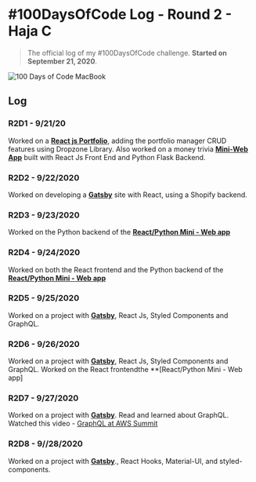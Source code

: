 # #100DaysOfCode Log - Round 2 - Haja C
> The official log of my #100DaysOfCode challenge. **Started on September 21, 2020**.

![100 Days of Code MacBook](https://dl.airtable.com/.attachmentThumbnails/d6d7b268b6ff38bb0d54a7fafec85f2a/528f5fd6)



## Log

### R2D1 - 9/21/20
Worked on a **[React js Portfolio](https://github.com/HajaSChilds/React-Portfolio)**, adding the portfolio manager CRUD features using Dropzone Library. Also worked on a money trivia **[Mini-Web App](https://github.com/HajaSChilds/talk-money-app-frontend)** built with React Js Front End and Python Flask Backend.

### R2D2 - 9/22/2020
Worked on developing a **[Gatsby](https://github.com/HajaSChilds/gatsby-dev-shop)** site with React, using a Shopify backend.

### R2D3 - 9/23/2020

Worked on the Python backend of the **[React/Python Mini - Web app](https://github.com/HajaSChilds/talk-money-app-frontend)**

### R2D4 - 9/24/2020

Worked on both the React frontend and the Python backend of the **[React/Python Mini - Web app](https://github.com/HajaSChilds/talk-money-app-frontend)**

### R2D5 - 9/25/2020

Worked on a project with **[Gatsby](https://github.com/HajaSChilds/gatsby-dev-shop)**, React Js, Styled Components and GraphQL.

### R2D6 - 9/26/2020

Worked on a project with **[Gatsby](https://github.com/HajaSChilds/gatsby-dev-shop)**, React Js, Styled Components and GraphQL. Worked on the React frontendthe **[React/Python Mini - Web app] 

### R2D7 - 9/27/2020

Worked on a project with **[Gatsby](https://github.com/HajaSChilds/gatsby-dev-shop)**. Read and learned about GraphQL.  Watched this video - [GraphQL at AWS Summit](https://youtu.be/bRnu7xvU1_Y)

### R2D8 - 9//28/2020

Worked on a project with  **[Gatsby](https://github.com/HajaSChilds/gatsby-dev-shop)**., React Hooks, Material-UI, and styled-components.
